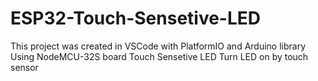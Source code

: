 # ESP32-Touch-Sensetive-LED
This project was created in VSCode with PlatformIO and Arduino library
Using NodeMCU-32S board
Touch Sensetive LED
Turn LED on by touch sensor
